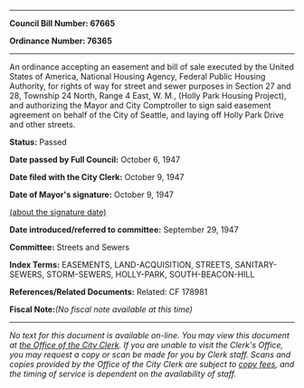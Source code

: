 

********

**Council Bill Number: 67665**
   
**Ordinance Number: 76365**
********

 An ordinance accepting an easement and bill of sale executed by the United States of America, National Housing Agency, Federal Public Housing Authority, for rights of way for street and sewer purposes in Section 27 and 28, Township 24 North, Range 4 East, W. M., (Holly Park Housing Project), and authorizing the Mayor and City Comptroller to sign said easement agreement on behalf of the City of Seattle, and laying off Holly Park Drive and other streets.

**Status:** Passed
   
**Date passed by Full Council:** October 6, 1947
   
**Date filed with the City Clerk:** October 9, 1947
   
**Date of Mayor's signature:** October 9, 1947
   
[(about the signature date)](/~public/approvaldate.htm)
   
   
   
**Date introduced/referred to committee:** September 29, 1947
   
**Committee:** Streets and Sewers
   
   
**Index Terms:** EASEMENTS, LAND-ACQUISITION, STREETS, SANITARY-SEWERS, STORM-SEWERS, HOLLY-PARK, SOUTH-BEACON-HILL

**References/Related Documents:** Related: CF 178981

**Fiscal Note:**_(No fiscal note available at this time)_
********

_No text for this document is available on-line. You may view this document at [the Office of the City Clerk](http://www.seattle.gov/leg/clerk/contactUs.htm). If you are unable to visit the Clerk's Office, you may request a copy or scan be made for you by Clerk staff. Scans and copies provided by the Office of the City Clerk are subject to [copy fees](http://clerk.seattle.gov/~public/clerkfees.htm), and the timing of service is dependent on the availability of staff._

